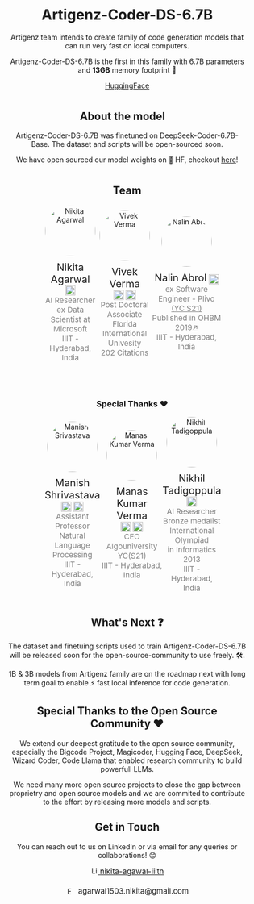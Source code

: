 <div style="margin-left: 5; margin-right: 5%; text-align: center;">
    <h1>Artigenz-Coder-DS-6.7B</h1>
    <p>Artigenz team intends to create family of code generation models that can run very fast on local computers.</p>
    <p>Artigenz-Coder-DS-6.7B is the first in this family with 6.7B parameters and <strong>13GB</strong> memory footprint 🌟</p>
    <a href="[https://artigenz.github.io/artigenz/](https://huggingface.co/Artigenz/Artigenz-Coder-DS-6.7B)">HuggingFace</a>
</div>

<div style="margin-left: 5; margin-right: 5%; text-align: center;">

<h2 style="margin-left: 5; margin-right: 5%; text-align: center;margin-top:40px">About the model</h2>
<p>Artigenz-Coder-DS-6.7B was finetuned on DeepSeek-Coder-6.7B-Base. The dataset and scripts will be open-sourced soon.</p>
<p>We have open sourced our model weights on 🤗 HF, checkout <a href="https://huggingface.co/Artigenz/Artigenz-Coder-DS-6.7B">here<a>!</p>
</div>


<h2 style="margin-left: 5; margin-right: 5%; text-align: center;margin-top:40px">Team</h2>

<div style="display: flex; justify-content: space-around; align-items: center; margin-left: 15%; margin-right: 15%;">
    <div style="display: flex;flex-direction:column;text-align: center;justify-content: space-around; align-items: center;">
          <img src="https://i.ibb.co/g4yzvf9/nikita.jpg" alt="Nikita Agarwal" style="width: 100px; height: 100px; border-radius: 50%;margin-bottom:10px">
          <div>
              <p style="margin-top: 0;margin-bottom:0;display: inline-block;font-size:20px;">Nikita Agarwal</p>
              <a href="https://www.linkedin.com/in/nikita-agawal-iiith/" target="_blank" style="display: inline-block; margin-top: 0;margin-bottom:0">
                  <img src="https://i.ibb.co/9ySFB5J/linkedin-logo.png" alt="LinkedIn" style="width: 20px; height: 20px; vertical-align: middle;margin-top: 0;margin-bottom:0">
              </a>
          </div>
          <p style="color: grey; font-size: 15px; margin-bottom: 0; margin-top:0">AI Researcher</p>
          <p style="color: grey; font-size: 15px; margin-top: 0;margin-bottom:0">ex Data Scientist at Microsoft</p>
          <p style="color: grey; font-size: 15px; margin-top: 0">IIIT - Hyderabad, India</p>
    </div>
    <div style="display: flex;flex-direction:column;text-align: center;justify-content: space-around; align-items: center;">
          <img src="https://i.ibb.co/ths81wc/vivek.jpg" alt="Vivek Verma" style="width: 100px; height: 100px; border-radius: 50%;margin-bottom:10px">
          <div>
              <p style="margin-top: 0;margin-bottom:0;display: inline-block;font-size:20px;">Vivek Verma</p>
              <a href="https://www.linkedin.com/in/vivek-verma-bb9087238/" target="_blank" style="display: inline-block; margin-top: 0;margin-bottom:0">
                  <img src="https://i.ibb.co/9ySFB5J/linkedin-logo.png" alt="LinkedIn" style="width: 20px; height: 20px; vertical-align: middle;margin-top: 0;margin-bottom:0">
              </a>
              <a href="https://scholar.google.com/citations?user=1b4qBFQAAAAJ&hl=en" target="_blank" style="display: inline-block; margin-top: 0;margin-bottom:0">
                  <img src="https://i.ibb.co/LSZ8sHc/google-scholar-logo.png" alt="Google Scholar" style="width: 20px; height: 20px; vertical-align: middle;margin-top: 0;margin-bottom:0">
              </a>
          </div>
          <p style="color: grey; font-size: 15px; margin-bottom: 0; margin-top:0">Post Doctoral Associate</p>
          <p style="color: grey; font-size: 15px; margin-top: 0;margin-bottom:0">Florida International Univesity</p>
          <p style="color: grey; font-size: 15px; margin-top: 0">202 Citations</p>
    </div>
    <div style="display: flex;flex-direction:column;text-align: center;justify-content: space-around; align-items: center;">
          <img src="https://i.ibb.co/XsmfPwX/nalin.jpg" alt="Nalin Abrol" style="width: 100px; height: 100px; border-radius: 50%;margin-bottom:10px">
          <div>
              <p style="margin-top: 0;margin-bottom:0;display: inline-block;font-size:20px;">Nalin Abrol</p>
              <a href="https://www.linkedin.com/in/nalin-abrol-aa7211164/" target="_blank" style="display: inline-block; margin-top: 0;margin-bottom:0">
                  <img src="https://i.ibb.co/9ySFB5J/linkedin-logo.png" alt="LinkedIn" style="width: 20px; height: 20px; vertical-align: middle;margin-top: 0;margin-bottom:0">
              </a>
          </div>
          <p style="color: grey; font-size: 15px; margin-bottom: 0; margin-top:0">ex Software Engineer - Plivo <a href="https://www.ycombinator.com/companies/plivo" style="color:grey">(YC S21)</a></p>
          <p style="color: grey; font-size: 15px; margin-top: 0;margin-bottom:0">Published in OHBM 2019<a href="" style="color:grey">↗</a></p>
          <p style="color: grey; font-size: 15px; margin-top: 0">IIIT - Hyderabad, India</p>
    </div>
</div>
</br>

</br>

<h3 style="margin-left: 13%; margin-right: 13%; text-align: center;">Special Thanks ❤️</h3>

<div style="display: flex; justify-content: space-around; align-items: center; margin-left: 15%; margin-right: 15%;">
    <div style="display: flex;flex-direction:column;text-align: center;justify-content: space-around; align-items: center;">
          <img src="https://i.ibb.co/SJBSZFf/Manish-Shrivastava.jpg" alt="Manish Srivastava" style="width: 100px; height: 100px; border-radius: 50%;margin-bottom:10px">
          <div>
              <p style="margin-top: 0;margin-bottom:0;display: inline-block;font-size:20px;">Manish Shrivastava</p>
              <a href="https://www.linkedin.com/in/manishrivastava/" target="_blank" style="display: inline-block; margin-top: 0;margin-bottom:0">
                  <img src="https://i.ibb.co/9ySFB5J/linkedin-logo.png" alt="LinkedIn" style="width: 20px; height: 20px; vertical-align: middle;margin-top: 0;margin-bottom:0">
              </a>
              <a href="https://www.iiit.ac.in/people/faculty/m.shrivastava/" target="_blank" style="display: inline-block; margin-top: 0;margin-bottom:0">
                  <img src="https://i.ibb.co/FJfHhSS/iiith.png" alt="University" style="width: 20px; height: 20px; vertical-align: middle;margin-top: 0;margin-bottom:0">
              </a>
          </div>
          <p style="color: grey; font-size: 15px; margin-bottom: 0; margin-top:0">Assistant Professor</p>
          <p style="color: grey; font-size: 15px; margin-top: 0;margin-bottom:0">Natural Language Processing</p>
          <p style="color: grey; font-size: 15px; margin-top: 0">IIIT - Hyderabad, India</p>
    </div>
    <div style="display: flex;flex-direction:column;text-align: center;justify-content: space-around; align-items: center;">
          <img src="https://i.ibb.co/qppJyFS/manas.png" alt="Manas Kumar Verma" style="width: 100px; height: 100px; border-radius: 50%;margin-bottom:10px">
          <div>
              <p style="margin-top: 0;margin-bottom:0;display: inline-block;font-size:20px;">Manas Kumar Verma</p>
              <a href="https://www.linkedin.com/in/thenextmkv/" target="_blank" style="display: inline-block; margin-top: 0;margin-bottom:0">
                  <img src="https://i.ibb.co/9ySFB5J/linkedin-logo.png" alt="LinkedIn" style="width: 20px; height: 20px; vertical-align: middle;margin-top: 0;margin-bottom:0">
              </a>
              <a href="https://www.ycombinator.com/companies/algouniversity" target="_blank" style="display: inline-block; margin-top: 0;margin-bottom:0">
                  <img src="https://i.ibb.co/NKjFYvG/yc.png" alt="YC" style="width: 20px; height: 20px; vertical-align: middle;margin-top: 0;margin-bottom:0">
              </a>
          </div>
          <p style="color: grey; font-size: 15px; margin-bottom: 0; margin-top:0">CEO</p>
          <p style="color: grey; font-size: 15px; margin-top: 0;margin-bottom:0">Algouniversity YC(S21)</p>
          <p style="color: grey; font-size: 15px; margin-top: 0">IIIT - Hyderabad, India</p>
    </div>
    <div style="display: flex;flex-direction:column;text-align: center;justify-content: space-around; align-items: center;">
          <img src="https://i.ibb.co/r7s6KRR/nikhil.png" alt="Nikhil Tadigoppula" style="width: 100px; height: 100px; border-radius: 50%;margin-bottom:10px">
          <div>
              <p style="margin-top: 0;margin-bottom:0;display: inline-block;font-size:20px;">Nikhil Tadigoppula</p>
              <a href="https://stats.ioinformatics.org/people/2800" target="_blank" style="display: inline-block; margin-top: 0;margin-bottom:0">
                  <img src="https://i.ibb.co/1Zp7Lmm/ioi.png" alt="IOI" style="width: 20px; height: 20px; vertical-align: middle;margin-top: 0;margin-bottom:0">
              </a>
          </div>
          <p style="color: grey; font-size: 15px; margin-bottom: 0; margin-top:0">AI Researcher</p>
          <p style="color: grey; font-size: 15px; margin-top: 0;margin-bottom:0">Bronze medalist</p>
          <p style="color: grey; font-size: 15px; margin-top: 0;margin-bottom:0">International Olympiad</p>
          <p style="color: grey; font-size: 15px; margin-top: 0;margin-bottom:0">in Informatics 2013</p>
          <p style="color: grey; font-size: 15px; margin-top: 0">IIIT - Hyderabad, India</p>
    </div>
</div>


<div style="margin-left: 5; margin-right: 5%; text-align: center;">
    <h2>What's Next ❓</h2>
    <p>The dataset and finetuing scripts used to train Artigenz-Coder-DS-6.7B will be released soon for the open-source-community to use freely. 🛠️.</p>
    <p>1B & 3B models from Artigenz family are on the roadmap next with long term goal to enable ⚡ fast local inference for code generation.</p>
</div>


<div style="margin-left: 5; margin-right: 5%; text-align: center;">
    <h2>Special Thanks to the Open Source Community ❤️</h2>
    <p>We extend our deepest gratitude to the open source community, especially the Bigcode Project, Magicoder, Hugging Face, DeepSeek, Wizard Coder, Code Llama that enabled research community to build powerfull LLMs.
    <p>We need many more open source projects to close the gap between proprietry and open source models and we are commited to contribute to the effort by releasing more models and scripts.
</div>

<div style="margin-left: 5; margin-right: 5%; text-align: center;">
    <h2>Get in Touch</h2>
    <p>You can reach out to us on LinkedIn or via email for any queries or collaborations! 😊</p>
    <div style="display: flex; justify-content: center; align-items: center; gap: 10px; margin-bottom: 20px;">
        <a href="https://www.linkedin.com/in/nikita-agawal-iiith/" target="_blank">
            <img src="https://i.ibb.co/9ySFB5J/linkedin-logo.png" alt="LinkedIn" style="width: 15px; height: 15px;">
            <span style="font-size: 15px;">nikita-agawal-iiith</span>
        </a>
    </div>
    <div style="display: flex; justify-content: center; align-items: center; gap: 10px;">
        <img src="https://i.ibb.co/4TgXkKw/email-icon.png" alt="Email" style="width: 15px; height: 15px;">
        <span style="font-size: 15px;">agarwal1503.nikita@gmail.com</span>
    </div>
</div>
